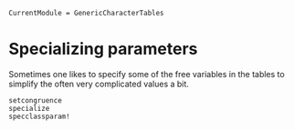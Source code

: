 ```@meta
CurrentModule = GenericCharacterTables
```

# Specializing parameters

Sometimes one likes to specify some of the free variables in the tables to simplify the often very complicated values a bit.

```@docs
setcongruence
specialize
specclassparam!
```
